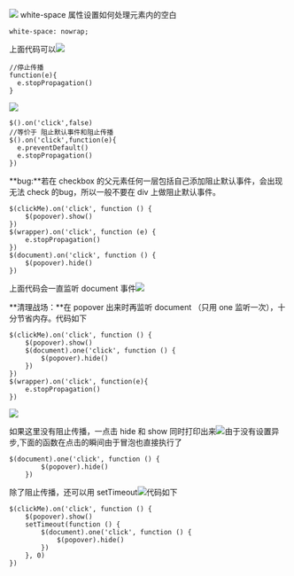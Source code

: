 ![](https://upload-images.jianshu.io/upload_images/7094266-d9292322d77f22ba.png?imageMogr2/auto-orient/strip%7CimageView2/2/w/1240)
white-space 属性设置如何处理元素内的空白
```
white-space: nowrap;
```
上面代码可以![](https://upload-images.jianshu.io/upload_images/7094266-1b0c1f33b267ee0d.png?imageMogr2/auto-orient/strip%7CimageView2/2/w/1240)

```
//停止传播
function(e){
  e.stopPropagation()
}
```
![](https://upload-images.jianshu.io/upload_images/7094266-788bda2fa34fb446.png?imageMogr2/auto-orient/strip%7CimageView2/2/w/1240)
```
$().on('click',false)
//等价于 阻止默认事件和阻止传播
$().on('click',function(e){
  e.preventDefault()
  e.stopPropagation()
})
```
**bug:**若在 checkbox 的父元素任何一层包括自己添加阻止默认事件，会出现无法 check 的bug，所以一般不要在 div 上做阻止默认事件。
```
$(clickMe).on('click', function () {
    $(popover).show()
})
$(wrapper).on('click', function (e) {
    e.stopPropagation()
})
$(document).on('click', function () {
    $(popover).hide()
})
```
上面代码会一直监听 document 事件![](https://upload-images.jianshu.io/upload_images/7094266-0d296f82f5cfb550.png?imageMogr2/auto-orient/strip%7CimageView2/2/w/1240)


**清理战场：**在 popover 出来时再监听 document （只用 one 监听一次），十分节省内存。代码如下
```
$(clickMe).on('click', function () {
    $(popover).show()
    $(document).one('click', function () {
        $(popover).hide()
    })
})
$(wrapper).on('click', function(e){
    e.stopPropagation()
})
```
![](https://upload-images.jianshu.io/upload_images/7094266-0ca83d426becef48.png?imageMogr2/auto-orient/strip%7CimageView2/2/w/1240)

如果这里没有阻止传播，一点击 hide 和 show 同时打印出来![](https://upload-images.jianshu.io/upload_images/7094266-517efa1796213cf3.png?imageMogr2/auto-orient/strip%7CimageView2/2/w/1240)由于没有设置异步,下面的函数在点击的瞬间由于冒泡也直接执行了
```
$(document).one('click', function () {
        $(popover).hide()
    })
```
除了阻止传播，还可以用 setTimeout![](https://upload-images.jianshu.io/upload_images/7094266-5d2a50861f8ba354.png?imageMogr2/auto-orient/strip%7CimageView2/2/w/1240)代码如下
```
$(clickMe).on('click', function () {
    $(popover).show()
    setTimeout(function () {
        $(document).one('click', function () {
            $(popover).hide()
        })
    }, 0)
})
```
